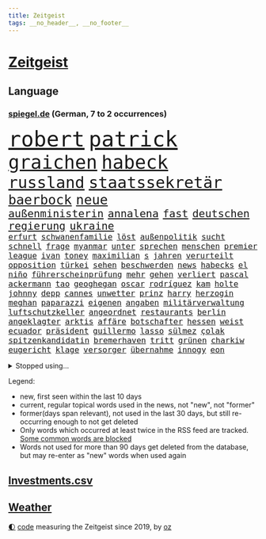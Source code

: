 ```yaml
---
title: Zeitgeist
tags: __no_header__, __no_footer__
---
```


# [Zeitgeist](https://oliz.io/zeitgeist/)

## Language

<h3><a href="https://www.spiegel.de" target="_blank">spiegel.de</a> (German, 7 to 2 occurrences)</h3>
<p style="font-family:monospace">
<span style="font-size:32pt"><a href="news_links.html#robert" class="current">robert</a></span>
<span style="font-size:32pt"><a href="news_links.html#patrick" class="current">patrick</a></span>
<br>
<span style="font-size:28pt"><a href="news_links.html#graichen" class="current">graichen</a></span>
<span style="font-size:28pt"><a href="news_links.html#habeck" class="current">habeck</a></span>
<br>
<span style="font-size:24pt"><a href="news_links.html#russland" class="current">russland</a></span>
<span style="font-size:24pt"><a href="news_links.html#staatssekretär" class="current">staatssekretär</a></span>
<br>
<span style="font-size:20pt"><a href="news_links.html#baerbock" class="current">baerbock</a></span>
<span style="font-size:20pt"><a href="news_links.html#neue" class="current">neue</a></span>
<br>
<span style="font-size:16pt"><a href="news_links.html#außenministerin" class="current">außenministerin</a></span>
<span style="font-size:16pt"><a href="news_links.html#annalena" class="current">annalena</a></span>
<span style="font-size:16pt"><a href="news_links.html#fast" class="current">fast</a></span>
<span style="font-size:16pt"><a href="news_links.html#deutschen" class="current">deutschen</a></span>
<span style="font-size:16pt"><a href="news_links.html#regierung" class="current">regierung</a></span>
<span style="font-size:16pt"><a href="news_links.html#ukraine" class="current">ukraine</a></span>
<br>
<span style="font-size:12pt"><a href="news_links.html#erfurt" class="current">erfurt</a></span>
<span style="font-size:12pt"><a href="news_links.html#schwanenfamilie" class="new">schwanenfamilie</a></span>
<span style="font-size:12pt"><a href="news_links.html#löst" class="current">löst</a></span>
<span style="font-size:12pt"><a href="news_links.html#außenpolitik" class="current">außenpolitik</a></span>
<span style="font-size:12pt"><a href="news_links.html#sucht" class="current">sucht</a></span>
<span style="font-size:12pt"><a href="news_links.html#schnell" class="current">schnell</a></span>
<span style="font-size:12pt"><a href="news_links.html#frage" class="current">frage</a></span>
<span style="font-size:12pt"><a href="news_links.html#myanmar" class="current">myanmar</a></span>
<span style="font-size:12pt"><a href="news_links.html#unter" class="current">unter</a></span>
<span style="font-size:12pt"><a href="news_links.html#sprechen" class="current">sprechen</a></span>
<span style="font-size:12pt"><a href="news_links.html#menschen" class="current">menschen</a></span>
<span style="font-size:12pt"><a href="news_links.html#premier" class="current">premier</a></span>
<span style="font-size:12pt"><a href="news_links.html#league" class="current">league</a></span>
<span style="font-size:12pt"><a href="news_links.html#ivan" class="current">ivan</a></span>
<span style="font-size:12pt"><a href="news_links.html#toney" class="current">toney</a></span>
<span style="font-size:12pt"><a href="news_links.html#maximilian" class="current">maximilian</a></span>
<span style="font-size:12pt"><a href="news_links.html#s" class="current">s</a></span>
<span style="font-size:12pt"><a href="news_links.html#jahren" class="current">jahren</a></span>
<span style="font-size:12pt"><a href="news_links.html#verurteilt" class="current">verurteilt</a></span>
<span style="font-size:12pt"><a href="news_links.html#opposition" class="current">opposition</a></span>
<span style="font-size:12pt"><a href="news_links.html#türkei" class="current">türkei</a></span>
<span style="font-size:12pt"><a href="news_links.html#sehen" class="current">sehen</a></span>
<span style="font-size:12pt"><a href="news_links.html#beschwerden" class="current">beschwerden</a></span>
<span style="font-size:12pt"><a href="news_links.html#news" class="current">news</a></span>
<span style="font-size:12pt"><a href="news_links.html#habecks" class="current">habecks</a></span>
<span style="font-size:12pt"><a href="news_links.html#el" class="current">el</a></span>
<span style="font-size:12pt"><a href="news_links.html#niño" class="current">niño</a></span>
<span style="font-size:12pt"><a href="news_links.html#führerscheinprüfung" class="new">führerscheinprüfung</a></span>
<span style="font-size:12pt"><a href="news_links.html#mehr" class="current">mehr</a></span>
<span style="font-size:12pt"><a href="news_links.html#gehen" class="current">gehen</a></span>
<span style="font-size:12pt"><a href="news_links.html#verliert" class="current">verliert</a></span>
<span style="font-size:12pt"><a href="news_links.html#pascal" class="current">pascal</a></span>
<span style="font-size:12pt"><a href="news_links.html#ackermann" class="new">ackermann</a></span>
<span style="font-size:12pt"><a href="news_links.html#tao" class="new">tao</a></span>
<span style="font-size:12pt"><a href="news_links.html#geoghegan" class="new">geoghegan</a></span>
<span style="font-size:12pt"><a href="news_links.html#oscar" class="current">oscar</a></span>
<span style="font-size:12pt"><a href="news_links.html#rodríguez" class="current">rodríguez</a></span>
<span style="font-size:12pt"><a href="news_links.html#kam" class="current">kam</a></span>
<span style="font-size:12pt"><a href="news_links.html#holte" class="current">holte</a></span>
<span style="font-size:12pt"><a href="news_links.html#johnny" class="current">johnny</a></span>
<span style="font-size:12pt"><a href="news_links.html#depp" class="current">depp</a></span>
<span style="font-size:12pt"><a href="news_links.html#cannes" class="current">cannes</a></span>
<span style="font-size:12pt"><a href="news_links.html#unwetter" class="current">unwetter</a></span>
<span style="font-size:12pt"><a href="news_links.html#prinz" class="current">prinz</a></span>
<span style="font-size:12pt"><a href="news_links.html#harry" class="current">harry</a></span>
<span style="font-size:12pt"><a href="news_links.html#herzogin" class="current">herzogin</a></span>
<span style="font-size:12pt"><a href="news_links.html#meghan" class="current">meghan</a></span>
<span style="font-size:12pt"><a href="news_links.html#paparazzi" class="current">paparazzi</a></span>
<span style="font-size:12pt"><a href="news_links.html#eigenen" class="current">eigenen</a></span>
<span style="font-size:12pt"><a href="news_links.html#angaben" class="current">angaben</a></span>
<span style="font-size:12pt"><a href="news_links.html#militärverwaltung" class="new">militärverwaltung</a></span>
<span style="font-size:12pt"><a href="news_links.html#luftschutzkeller" class="new">luftschutzkeller</a></span>
<span style="font-size:12pt"><a href="news_links.html#angeordnet" class="current">angeordnet</a></span>
<span style="font-size:12pt"><a href="news_links.html#restaurants" class="current">restaurants</a></span>
<span style="font-size:12pt"><a href="news_links.html#berlin" class="current">berlin</a></span>
<span style="font-size:12pt"><a href="news_links.html#angeklagter" class="current">angeklagter</a></span>
<span style="font-size:12pt"><a href="news_links.html#arktis" class="current">arktis</a></span>
<span style="font-size:12pt"><a href="news_links.html#affäre" class="current">affäre</a></span>
<span style="font-size:12pt"><a href="news_links.html#botschafter" class="current">botschafter</a></span>
<span style="font-size:12pt"><a href="news_links.html#hessen" class="current">hessen</a></span>
<span style="font-size:12pt"><a href="news_links.html#weist" class="current">weist</a></span>
<span style="font-size:12pt"><a href="news_links.html#ecuador" class="current">ecuador</a></span>
<span style="font-size:12pt"><a href="news_links.html#präsident" class="current">präsident</a></span>
<span style="font-size:12pt"><a href="news_links.html#guillermo" class="new">guillermo</a></span>
<span style="font-size:12pt"><a href="news_links.html#lasso" class="new">lasso</a></span>
<span style="font-size:12pt"><a href="news_links.html#sülmez" class="new">sülmez</a></span>
<span style="font-size:12pt"><a href="news_links.html#çolak" class="new">çolak</a></span>
<span style="font-size:12pt"><a href="news_links.html#spitzenkandidatin" class="new">spitzenkandidatin</a></span>
<span style="font-size:12pt"><a href="news_links.html#bremerhaven" class="current">bremerhaven</a></span>
<span style="font-size:12pt"><a href="news_links.html#tritt" class="current">tritt</a></span>
<span style="font-size:12pt"><a href="news_links.html#grünen" class="current">grünen</a></span>
<span style="font-size:12pt"><a href="news_links.html#charkiw" class="current">charkiw</a></span>
<span style="font-size:12pt"><a href="news_links.html#eugericht" class="new">eugericht</a></span>
<span style="font-size:12pt"><a href="news_links.html#klage" class="current">klage</a></span>
<span style="font-size:12pt"><a href="news_links.html#versorger" class="current">versorger</a></span>
<span style="font-size:12pt"><a href="news_links.html#übernahme" class="current">übernahme</a></span>
<span style="font-size:12pt"><a href="news_links.html#innogy" class="new">innogy</a></span>
<span style="font-size:12pt"><a href="news_links.html#eon" class="current">eon</a></span>
</p>
<details>
<summary>Stopped using...</summary>
<p class="former" style="font-size:12pt">
pause(938) bayerische(937) normal(937) 22(936) aktien(936) behandlung(936) lebensmittel(936) protestiert(936) berühmt(935) blickt(935) cristiano(935) griechenland(935) ronaldo(935) sicherheitskräfte(935) vergewaltigt(935) alexej(934) aufmerksamkeit(934) brexit(934) demonstranten(934) depressionen(934) krank(934) nawalny(934) schildert(934) stolz(934) appelliert(933) identifiziert(933) asche(932) einzelhandel(932) erinnerungen(932) erteilt(932) geboten(932) israelischen(932) mancherorts(932) sah(932) trauer(932) verteilt(932) entschädigung(931) erlassen(931) her(931) herbert(931) positive(931) reißt(931) verdachts(931) west(931) wofür(931) 42(930) abgeordneten(930) gezogen(930) guter(930) november(930) rand(930) registriert(930) bernd(929) dreht(929) golf(929) rassistische(929) rückschlag(929) schadet(929) verfügung(929) warentest(929) öfter(929) freien(928) la(928) mannes(928) meint(928) unabhängige(928) usamerikaner(928) endgültig(927) metern(927) normalität(927) falls(926) fielen(926) paul(926) plädiert(926) smith(926) zuerst(926) fließt(925) künftige(925) passen(925) schwanger(925) zoo(925) öffentlichkeit(925) übt(925) entdecken(924) senkt(924) athleten(923) bilden(923) streng(923) anschläge(922) erneuten(922) kölner(922) manuel(922) netzwerk(922) verbände(922) 96(921) atem(920) rapper(920) wälder(920) zuversichtlich(920) geflogen(919) distanz(918) kindes(917) finanzieren(916) touristen(916) gesehen(915) kinos(915) demokratische(914) führenden(914) entwickeln(913) offenbart(913) polnische(913) spektakuläre(913) spitzenreiter(913) begriff(911) behalten(911) münster(911) orten(910) herz(909) pkw(908) ringen(908) informiert(905) beweise(904) einbruch(903) atomkraft(902) enorme(901) einblick(898) stört(898) sarah(896) erhöhung(894) bewegt(893) geborgen(893) kindheit(893) afrikas(890) smartphones(890) ursprünglich(889) abgeschlossen(888) kontert(887) gebieten(882) ausgetragen(879) missbrauchs(878) rolf(872) vereins(867) leiter(851) heidelberg(845) lieferketten(836) diagnose(823) fotografiert(817) anna(816) sahra(791) happy(768) finanziert(738) argument(688) fehlte(680) kleidung(678) inflationsrate(670) kroatien(669) rechtens(653) fossilen(637) polnischen(631) dörfer(627) schwarz(626) entlastung(625) nicole(624) erkrankte(623) unterdrückung(623) kameras(622) drehte(605) papiere(603) zeitungsbericht(603) angestellten(595) milch(590) integration(587) gewandt(586) medwedew(579) bedrängnis(577) millionenhöhe(575) radikalen(574) spezielle(563) wichtiges(562) 41(552) parlamentarier(550) summen(533) stadtteil(532) schusswaffen(530) militärischen(528) netflixserie(526) taucht(518) zehnjähriger(516) laura(515) lebenslang(515) energiekonzern(514) martina(514) invasion(513) windräder(501) aussetzen(500) aufgestellt(491) leitete(491) erschwert(485) genehmigt(483) propaganda(481) influencerin(480) wolf(477) verkündete(476) ring(475) einstellung(472) trockenheit(466) unternehmens(466) spielern(463) teppich(462) handwerk(461) spaltung(457) verweist(457) 49(450) brüder(439) premierministerin(439) usbundesstaaten(439) bejubelt(435) schlacht(435) stammen(433) benötigt(430) spiegeltitelstory(427) torwart(427) bevorstehende(419) bezahlung(418) ausstattung(413) unsicher(413) bomben(411) stromversorgung(409) bargeld(408) flüchten(402) links(401) zugriff(401) gemeint(399) günstige(394) hochrangige(394) hahn(391) dicke(389) niedersächsischen(388) auslöser(386) 48(381) schönen(379) gearbeitet(378) ausfall(377) vorgeschichte(376) weichen(376) anschuldigungen(375) drohe(375) vorfalls(374) haare(371) diplomat(370) indische(368) umstände(365) mars(363) konsequenz(362) fahrräder(361) aufeinander(358) dahin(358) kippt(351) momentan(348) gelobt(347) steuerhinterziehung(347) weltverband(346) begnadigung(344) ancelotti(343) viral(343) unterlagen(341) andy(338) reporterin(335) anzeige(334) außergewöhnlichen(333) laufender(333) kandidat(329) verbrennungsmotor(329) libanon(328) sprung(328) youtube(324) betreuung(322) übung(322) geschrumpft(319) patricia(316) sahen(315) vermissten(315) rudert(314) reinhold(308) bundeskartellamt(305) ursprung(305) bekämpft(304) braun(301) riesig(301) wirksamkeit(300) atomkraftwerke(299) l(298) umkämpfte(297) demenz(296) bleibe(295) lieferengpässe(293) batterien(292) medizinische(289) zuhause(289) verträge(286) angehoben(284) lebensgefährte(284) verletzen(283) expertinnen(279) gegriffen(279) gewisse(279) denys(278) negative(278) zivile(274) schlimmeres(273) glänzen(272) korrekt(270) stichelt(269) schlesinger(268) brandt(267) nation(266) garcia(265) komplikationen(262) ganzes(261) terminal(259) giorgia(258) pornografie(258) meiler(251) amerikanischer(247) aufgewachsen(247) emsland(247) nackt(244) skizziert(243) eingreifen(242) club(241) ermordete(239) einsteigen(237) gendern(236) umweg(236) radfahrerin(235) echt(233) senders(233) atomausstieg(230) belgischen(229) gesünder(229) luftangriff(227) vegane(226) unbeantwortet(225) schafften(224) bewusstlos(223) fa(222) eingeschaltet(219) grippe(219) verwandelt(216) sohnes(215) public(214) einflussreichsten(213) grenzgebiet(213) euparlaments(212) sonde(208) fabrik(206) geheimdokumente(205) militärexperten(204) versehen(204) freiem(202) future(201) ignoriert(201) knappe(201) schiffsverkehr(201) staatsanwalt(201) ausgegeben(200) pentagon(200) verachtung(200) deuten(199) heizt(199) jauch(199) festgehalten(197) pakete(197) kopftuch(196) besitz(194) leukämie(194) faschistischen(192) streits(192) schauplatz(191) einkauf(189) lawine(189) mützenich(189) rentenalter(189) bekenntnis(187) göttingen(187) laster(187) abgefeuert(184) komponiert(183) verbrecher(183) erziehung(182) laptops(182) vergibt(182) beerdigt(181) dubai(181) tiefpunkt(181) beruhigt(180) überzeugte(179) alpin(178) geschaffen(178) schwierigsten(178) ski(178) weltall(178) forciert(176) galeria(176) karstadt(176) kaufhof(176) korruptionsskandal(176) konstantin(175) skisport(174) podium(173) rudi(173) nächtlichen(171) eigenverantwortung(170) rasanten(170) umso(169) bamberg(168) revolutioniert(168) todeszahlen(168) ulm(168) ruinen(167) zubereitet(167) fing(166) plastik(166) verborgen(166) trotzen(165) drosseln(164) enttarnt(164) unesco(164) zerschlagen(164) besuchs(161) gesperrte(160) spdfraktionschef(160) geheim(159) warfen(159) langfristige(156) standorten(156) unterschriften(156) autokonzern(155) bengvir(154) gitarrist(154) taschenlampe(154) topform(154) situationen(153) exemplare(152) süß(152) abzusichern(150) drahtzieher(150) tvmoderatorin(150) forschenden(149) rätselhaften(149) verlorenen(147) enttäuschenden(146) raketentest(146) fenster(145) ushersteller(145) verzeihen(145) bernhard(144) colorado(143) holmes(143) journalistinnen(143) siegfried(143) unfalls(143) erstickt(142) frischer(142) hauptstadtflughafen(141) satt(141) umstürzende(141) 64(140) schärfer(140) stufen(140) erkenntnis(139) madonna(139) tanzen(139) forderten(138) leiten(138) bewaffneten(137) emails(137) flogen(137) geschosse(137) opferzahl(137) klimabericht(136) polizeiwache(136) steigerung(136) ansatz(135) beheben(135) erheblichen(135) flüchtete(135) kanäle(135) marcel(135) son(135) ständigen(135) jüdisches(134) streitkräften(134) tatsächlichen(134) abhilfe(133) heiraten(133) trauern(133) begleitung(132) gleichaltriger(132) hecking(132) spiegelredakteur(132) ausgerückt(131) biontech(130) israelischer(130) kombination(130) mehrfachen(130) plündern(130) tauchte(130) verschütteten(130) verwendet(130) schlagerstar(128) großzügig(127) kinderzimmer(127) wilde(127) anwendung(126) eva(126) struktur(126) waffenrecht(126) wiener(126) wirecardprozess(126) freigelassen(125) salvador(125) steine(125) gläubige(124) nizza(122) niederbayern(121) schatz(121) zusteller(121) 28jähriger(120) knall(120) zentimeter(120) mächtig(119) streifzug(119) biathlon(118) community(118) tanzt(118) besserung(117) hinrichtungen(117) reederei(117) 57jährige(116) europe(116) modells(116) sportlern(116) erschienen(115) filmfestival(115) kongo(115) minnesota(115) pokal(115) thailands(115) vertrieben(115) häftlinge(114) missglückter(114) abschalten(113) ewig(113) gesundheitliche(113) eroberung(112) geschadet(112) unschuld(112) granate(111) todesopfern(111) zufriedener(111) 280(110) bedrohlicher(110) fassen(110) daumen(109) entfremdung(109) fahrschein(109) geschwister(109) statistik(109) verwandtschaft(109) akute(107) guardian(107) turniere(107) belarussischen(106) prozesse(106) 250000(105) 23jähriger(104) gordon(104) hilfsorganisation(104) sorgten(104) flaschen(103) usvizepräsidentin(103) mavericks(102) meistern(102) patzt(102) euabgeordneter(101) brust(100) kirill(100) strände(100) warnmeldung(100) zeitplan(100) ausfindig(99) nachbarin(98) orbit(98) demos(97) ebikes(97) übungen(97) 230(96) bundespolitik(96) hauptfiguren(96) mikaela(96) missouri(96) polizeiminister(96) shiffrin(96) führungsspieler(95) tennessee(95) inseln(94) irischen(94) rivale(94) verschuldet(94) waldbrand(93) bundesligaspiel(92) getragen(92) schicht(92) startups(92) verkehrssicherheit(92) fukushima(91) landwirtschaftsminister(91) luxuriösen(91) wesentlich(91) 47jährige(90) anbaden(90) erträglichen(90) gewaltvorwürfe(90) revanchiert(90) zubehör(90) zurückgelassen(90) anderson(89) darstellungen(89) dreizehn(89) finnlands(89) gegenwehr(89) immobilienkrise(89) junges(89) landschaft(89) militärübungen(89) pferden(89) augenzeugin(88) erbost(88) nürnberger(88) pegel(88) peinlichen(88) raketentreffer(88) regierungsvertreter(88) webb(88) weltraumteleskop(88) bienen(87) building(87) dasteht(87) festangestellte(87) flugscham(87) siebenjährige(87) tagesspiegels(87) verspielen(87) überlisten(87) dicken(86) juice(86) lichtet(86) reemtsma(86) spende(86) diagnosen(85) freiwillige(85) fridays(85) gelockt(85) milizen(85) irrfahrt(84) josip(84) anprangern(83) boten(83) getötete(83) verschleppt(83) kürze(82) marsalek(82) miliz(82) soße(82) einstand(81) erbstücke(81) günstigen(81) nagelsmann(81) 18jährige(80) authentisch(80) baumann(80) deutschösterreichischen(80) kunststoff(80) partnern(80) vernetzt(80) vizepräsidenten(80) zehnten(80) atemwegserkrankungen(79) durchleuchten(79) heldin(79) kolumbianischen(79) paketzusteller(79) schöpfer(79) verwunderung(79) vorläufige(79) witwe(79) ausreichenden(78) aussetzung(78) ermuntert(78) janine(78) kennzeichnung(78) waffengesetze(78) bemerkt(77) bundesligageschichte(77) kasan(77) protokolle(77) verschwundenen(77) biathlonolympiasiegerin(76) uefa(76) heiratsantrag(75) zerrissen(75) distanzierung(73) elektrisiert(73) exvizepräsidenten(73) niedlich(73) sprachen(73) strahlende(73) messner(72) tsg(72) arg(71) integriert(71) kampfjetlieferungen(71) konstanz(71) massachusetts(71) bemühen(70) bewältigung(70) hafencity(70) kyle(70) milliardärs(70) üblicherweise(70) 13jährigen(69) attentaten(69) entführte(69) hantieren(69) kaufte(69) montparnasse(69) verschleppte(69) brigitte(68) delfine(68) mitspieler(68) neugeborene(68) weh(68) ablaufen(67) dorthin(67) nordirland(67) schnauze(67) timberwolves(67) begründungen(66) forever(66) kürzere(66) loswerden(66) sofern(66) wölfe(66) 130(65) belustigung(65) cuxhaven(65) deckung(65) diäten(65) erklärungsnöte(65) erzwungenen(65) marina(65) proteine(65) robertson(65) unterbinden(65) galerie(64) ham(64) kursiert(64) markiert(64) schifffahrt(64) warenhauskette(64) abzulegen(63) belästigt(63) berlinern(63) disney+(63) einheimischen(63) fett(63) kommentare(63) lampard(63) fußverletzung(62) heimsieg(62) landtagsabgeordneter(62) posse(62) sciencefiction(62) syrische(62) 87jährige(61) anhand(61) düsterer(61) heide(61) hintereinander(61) pizza(61) spiegelranking(61) vage(61) zugeht(61) chat(60) christophe(60) galtier(60) geringere(60) instanz(60) irreführender(60) unterbrechung(60) zugelegt(60) ausflug(59) boxer(59) felder(59) 16000(58) prosiebenshow(58) ratlos(58) verteidigungsministers(58) weitreichenden(58) 135000(57) auszubremsen(57) dänen(57) wissenschaftlerin(57) abzubauen(56) ausschnitte(56) dfbsportgericht(56) ilan(56) karneval(56) marihuana(56) reformiert(56) shor(56) unvorstellbar(56) wertvollen(56) ae(55) bedecken(55) ju(55) karotten(55) kuriosem(55) lsd(55) manhattan(55) recklinghausen(55) south(55) überfalls(55) angeschlossen(54) berufe(54) löscharbeiten(54) stürzten(54) taxifahrer(54) vorlieben(54) außenpolitiker(53) dayot(53) eindrang(53) militärlager(53) rauchwolke(53) regulären(53) upamecano(53) bayernpleite(52) neulich(52) tony(52) windparks(52) angegriffene(51) betrügerin(51) eingenommen(51) einmalzahlung(51) fälschungen(51) industrieverband(51) kehren(51) sparflamme(51) verblüffende(51) verkleiden(51) wortgefecht(51) anbau(50) aufstiegsrennen(50) beweismittel(50) fatale(50) glaube(50) offshorewindparks(50) tatverdacht(50) wasserknappheit(50) bevorstehenden(49) hausarrest(49) jon(49) laden(49) nadja(49) rahm(49) tatzeit(49) umgarnt(49) absichtlich(48) hof(48) kreuz(48) mindestlohn(48) sexspielzeug(48) testamentsvollstrecker(48) thiele(48) wahlkampfauftakt(48) arabisch(47) auslassen(47) championsleagueduell(47) elfjährige(47) fehlverhaltens(47) geheimnisvolle(47) heuschnupfen(47) mrnaimpfstoffen(47) schaufenster(47) drittstaaten(46) gestreikt(46) jahrelangen(46) linkenpolitikerin(46) nass(46) natriumionenakkus(46) politikwissenschaftlerin(46) torsten(46) überfallen(46) bedürftigen(45) einstiger(45) friedensaktivisten(45) hollywoodschauspieler(45) jupiter(45) oscarpreisträger(45) sky(45) südwesten(45) corinna(44) fsb(44) notlanden(44) oxford(44) raketeneinschlag(44) reformpläne(44) streifenwagen(44) syrischer(44) topspiel(44) traditionsreiche(44) verschleiern(44) ermordeter(43) nationalspielerinnen(43) schwangerschaftsabbruch(43) trainerin(43) özdemirs(43) aroma(42) frisst(42) fsme(42) gestresst(42) zecken(42) zerlegt(42) übertragene(42) belfast(41) dringen(41) gekonnt(41) kopfschmerzen(41) menschenrechtsorganisation(41) sarkasmus(41) spannen(41) badenbaden(40) dealen(40) inszenierung(40) italienischer(40) jungfernflug(40) kardashian(40) küsten(40) lutsch(40) luxusjachten(40) ostseestrand(40) timemagazin(40) unbedenklich(40) überwunden(40) aktie(39) cannabisfreigabe(39) durchspielen(39) edin(39) grunderwerbsteuer(39) name(39) denkmal(38) dominierte(38) goldschatz(38) kernenergie(38) adaption(37) methan(37) polnischer(37) schlechtem(37) bemängelt(36) betrachtet(36) flop(36) französischem(36) hauptrolle(36) kompliment(36) machtdemonstration(36) behinderungen(35) haustiere(35) kleinkind(35) machthabers(35) pedelec(35) solarstrom(35) ätzt(35) 140000(34) dauernden(34) fleischindustrie(34) gummibärchen(34) kleintransporter(34) kreative(34) ligt(34) matthijs(34) moderierte(34) saudi(34) anrückte(33) einkreisung(33) erbarmungslos(33) loyal(33) ostukrainischen(33) schleuse(33) windkraftanlagen(33) zurückgeholt(33) abiturnoten(32) championsleaguespiel(32) christlichen(32) heulen(32) koreanische(32) parlamentswahlen(32) präsidentschafts(32) startupszene(32) zeilen(32) 103(31) besou(31) boykott(31) daniil(31) einzuwirken(31) entrümpeln(31) hussain(31) ostseepipelines(31) pis(31) schockwellen(31) synonym(31) urteilte(31) bruders(30) frisierte(30) hauptsaison(30) hohenzollern(30) interessenkonflikte(30) kanye(30) strategien(30) unfassbare(30) eingriffs(29) gassen(29) sané(29) unsinn(29) 1961(28) angebracht(28) aschewolke(28) beharrt(28) detailliert(28) erfasste(28) erteilen(28) fündig(28) gedulden(28) mig29(28) spuckt(28) taipeh(28) aufsichtsbehörden(27) freddy(27) kader(27) lebensgefährtin(27) leroy(27) mitnehmen(27) stabilisieren(27) taiwans(27) unkonventionellen(27) boomt(26) hunt(26) kraftwerk(26) strafmündigkeit(26) arten(25) ausgestoßen(25) entwickelte(25) rechnungen(25) rohstoffe(25) ausweitet(24) bestandsaufnahme(24) credo(24) christentum(23) gesundheitsdienst(23) jemen(23) stabilität(23) amokschützen(22) einjährige(22) friedensgespräche(22) krankenversicherung(22) laptop(22) marseille(22) nähern(22) psychiatrische(22) rekrutierung(22) wirtschaftswachstum(22) angeschlagene(21) durchsuchten(21) fahndungserfolg(21) gefangen(21) göppingen(21) hinderte(21) höhenflug(21) macrons(21) pu(21) riesiger(21) bierdosen(20) kilometerlange(20) leak(20) reiseziel(20) rollstuhl(20) claus(19) größtenteils(19) patent(19) beleuchten(18) bereut(18) chinapolitik(18) einnahmequellen(18) geleakten(18) einfrieren(17) elfjähriger(17) transfersperre(17) alleinerziehende(16) anklageerhebung(16) bekämpfung(16) famos(16) flatiron(16) gamer(16) inneren(16) rechtsstaat(16) smog(16) vertragsbruch(16) 86jährige(15) butscha(15) grandiose(15) datum(14) dienstes(14) eigentor(14) einkaufszentren(14) geprägten(14) gewichtsverlust(14) gewusst(14) konservativem(14) masked(14) schusswaffenattacke(14) singer(14) 1974(13) bar(13) blogger(13) iocempfehlung(13) mcconnell(13) mitch(13) ostersonntag(13) predigt(13) geburtshelfer(12) hausdurchsuchung(12) klempner(12) strafrechts(12) anklageverlesung(11) bangt(11) campingplatz(11) chatnachrichten(11) heilpraktiker(11) kidnapper(11) tennisbund(11)
</p>
</details>
<p>Legend:
<ul>
<li><span class="new">new</span>, first seen within the last 10 days</li>
<li><span class="current">current</span>, regular topical words used in the news, not "new", not "former"</li>
<li><span class="former">former(days span relevant)</span>, not used in the last 30 days, but still re-occurring enough to not get deleted</li>
<li>Only words which occurred at least twice in the RSS feed are tracked. <a href="language/filters.py">Some common words are blocked</a></li>
<li>Words not used for more than 90 days get deleted from the database, but may re-enter as "new" words when used again</li>
</ul>
</p>

## [Investments](investments.html)[.csv](investments.csv)

## [Weather](weather.html)

<footer>
<a href="javascript:toggleTheme()" class="nav">🌓</a>
<a href="https://github.com/ooz/zeitgeist">code</a> measuring the Zeitgeist since 2019, by <a href="https://oliz.io">oz</a>
</footer>
